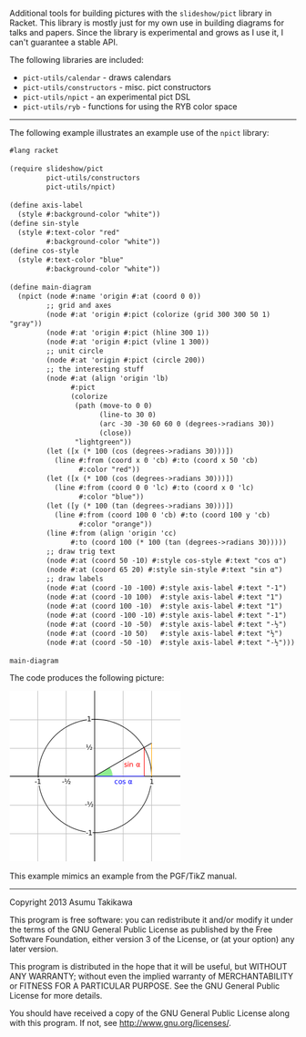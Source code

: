 Additional tools for building pictures with the `slideshow/pict` library in
Racket. This library is mostly just for my own use in building diagrams for
talks and papers. Since the library is experimental and grows as I use it,
I can't guarantee a stable API.

The following libraries are included:
  * `pict-utils/calendar` - draws calendars
  * `pict-utils/constructors` - misc. pict constructors
  * `pict-utils/npict` - an experimental pict DSL
  * `pict-utils/ryb` - functions for using the RYB color space

---

The following example illustrates an example use of the `npict` library:

```racket
#lang racket

(require slideshow/pict
         pict-utils/constructors
         pict-utils/npict)

(define axis-label
  (style #:background-color "white"))
(define sin-style
  (style #:text-color "red"
         #:background-color "white"))
(define cos-style
  (style #:text-color "blue"
         #:background-color "white"))

(define main-diagram
  (npict (node #:name 'origin #:at (coord 0 0))
         ;; grid and axes
         (node #:at 'origin #:pict (colorize (grid 300 300 50 1) "gray"))
         (node #:at 'origin #:pict (hline 300 1))
         (node #:at 'origin #:pict (vline 1 300))
         ;; unit circle
         (node #:at 'origin #:pict (circle 200))
         ;; the interesting stuff
         (node #:at (align 'origin 'lb)
               #:pict
               (colorize
                (path (move-to 0 0)
                      (line-to 30 0)
                      (arc -30 -30 60 60 0 (degrees->radians 30))
                      (close))
                "lightgreen"))
         (let ([x (* 100 (cos (degrees->radians 30)))])
           (line #:from (coord x 0 'cb) #:to (coord x 50 'cb)
                 #:color "red"))
         (let ([x (* 100 (cos (degrees->radians 30)))])
           (line #:from (coord 0 0 'lc) #:to (coord x 0 'lc)
                 #:color "blue"))
         (let ([y (* 100 (tan (degrees->radians 30)))])
           (line #:from (coord 100 0 'cb) #:to (coord 100 y 'cb)
                 #:color "orange"))
         (line #:from (align 'origin 'cc)
               #:to (coord 100 (* 100 (tan (degrees->radians 30)))))
         ;; draw trig text
         (node #:at (coord 50 -10) #:style cos-style #:text "cos α")
         (node #:at (coord 65 20) #:style sin-style #:text "sin α")
         ;; draw labels
         (node #:at (coord -10 -100) #:style axis-label #:text "-1")
         (node #:at (coord -10 100)  #:style axis-label #:text "1")
         (node #:at (coord 100 -10)  #:style axis-label #:text "1")
         (node #:at (coord -100 -10) #:style axis-label #:text "-1")
         (node #:at (coord -10 -50)  #:style axis-label #:text "-½")
         (node #:at (coord -10 50)   #:style axis-label #:text "½")
         (node #:at (coord -50 -10)  #:style axis-label #:text "-½")))

main-diagram
```

The code produces the following picture:

![Example diagram](pict-utils/tests/diagram.png)

This example mimics an example from the PGF/TikZ manual.

---

Copyright 2013 Asumu Takikawa

This program is free software: you can redistribute it and/or modify it under
the terms of the GNU General Public License as published by the Free Software
Foundation, either version 3 of the License, or (at your option) any later
version.

This program is distributed in the hope that it will be useful, but WITHOUT ANY
WARRANTY; without even the implied warranty of MERCHANTABILITY or FITNESS FOR A
PARTICULAR PURPOSE. See the GNU General Public License for more details.

You should have received a copy of the GNU General Public License along with
this program. If not, see http://www.gnu.org/licenses/.

